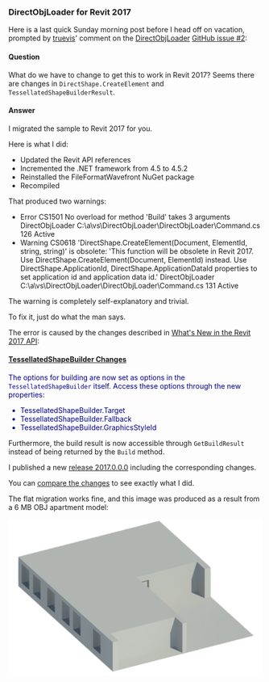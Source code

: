 <head>
<title>The Building Coder</title>
<meta http-equiv="Content-Type" content="text/html; charset=utf-8"/>
<link rel="stylesheet" type="text/css" href="3dwc.css"/>
<script src="https://cdn.rawgit.com/google/code-prettify/master/loader/run_prettify.js?autoload=true" defer="defer"></script>
</head>

<!---

DirectObjLoader for Revit 2017 @AutodeskForge #revitapi #3dwebcoder @AutodeskRevit #aec #bim @RTCEvents

Here is a last quick Sunday morning post before I head off on vacation, on the DirectObjLoader migration to Revit 2017, handling the changes in <code>DirectShape.CreateElement</code> and <code>TessellatedShapeBuilderResult</code>...

-->

### DirectObjLoader for Revit 2017

Here is a last quick Sunday morning post before I head off on vacation, prompted
by [truevis](https://github.com/truevis)' comment on
the [DirectObjLoader](https://github.com/jeremytammik/DirectObjLoader)
[GitHub issue #2](https://github.com/jeremytammik/DirectObjLoader/issues/2):

#### <a name="2"></a>Question

What do we have to change to get this to work in Revit 2017? Seems there are changes in `DirectShape.CreateElement` and `TessellatedShapeBuilderResult`.

#### <a name="3"></a>Answer

I migrated the sample to Revit 2017 for you.

Here is what I did:

- Updated the Revit API references
- Incremented the .NET framework from 4.5 to 4.5.2
- Reinstalled the FileFormatWavefront NuGet package
- Recompiled

That produced two warnings:

- Error CS1501 No overload for method 'Build' takes 3 arguments DirectObjLoader C:\a\vs\DirectObjLoader\DirectObjLoader\Command.cs 126 Active
- Warning CS0618 'DirectShape.CreateElement(Document, ElementId, string, string)' is obsolete: 'This function will be obsolete in Revit 2017. Use DirectShape.CreateElement(Document, ElementId) instead. Use DirectShape.ApplicationId, DirectShape.ApplicationDataId properties to set application id and application data id.' DirectObjLoader C:\a\vs\DirectObjLoader\DirectObjLoader\Command.cs 131 Active

The warning is completely self-explanatory and trivial.

To fix it, just do what the man says.

The error is caused by the changes described
in [What's New in the Revit 2017 API](http://thebuildingcoder.typepad.com/blog/2016/04/whats-new-in-the-revit-2017-api.html):

<font color="darkblue">

#### <a name="4"></a>[TessellatedShapeBuilder Changes](http://thebuildingcoder.typepad.com/blog/2016/04/whats-new-in-the-revit-2017-api.html#2.12.2)

The options for building are now set as options in the `TessellatedShapeBuilder` itself. Access these options through the new properties:

- TessellatedShapeBuilder.Target
- TessellatedShapeBuilder.Fallback
- TessellatedShapeBuilder.GraphicsStyleId

</font>

Furthermore, the build result is now accessible through `GetBuildResult` instead of being returned by the `Build` method.

I published a new [release 2017.0.0.0](https://github.com/jeremytammik/DirectObjLoader/releases/tag/2017.0.0.0) including the corresponding changes.

You can [compare the changes](https://github.com/jeremytammik/DirectObjLoader/compare/2015.0.0.22...2017.0.0.0) to see exactly what I did.

The flat migration works fine, and this image was produced as a result from a 6 MB OBJ apartment model:

<center>
<img src="img/directobjloader_2017_emser.png" alt="DirectObjLoader loaded a 6 MB OBJ model of an apartment" width="572">
</center>
